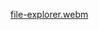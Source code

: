 [file-explorer.webm](https://github.com/user-attachments/assets/bb274b89-7748-49fe-a5c9-7a4075713505)
